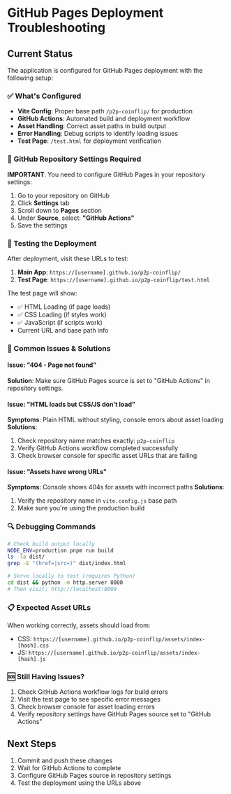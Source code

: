 # GitHub Pages Deployment Troubleshooting

## Current Status
The application is configured for GitHub Pages deployment with the following setup:

### ✅ What's Configured
- **Vite Config**: Proper base path `/p2p-coinflip/` for production
- **GitHub Actions**: Automated build and deployment workflow
- **Asset Handling**: Correct asset paths in build output
- **Error Handling**: Debug scripts to identify loading issues
- **Test Page**: `/test.html` for deployment verification

### 🔧 GitHub Repository Settings Required

**IMPORTANT**: You need to configure GitHub Pages in your repository settings:

1. Go to your repository on GitHub
2. Click **Settings** tab
3. Scroll down to **Pages** section
4. Under **Source**, select: **"GitHub Actions"**
5. Save the settings

### 🧪 Testing the Deployment

After deployment, visit these URLs to test:

1. **Main App**: `https://[username].github.io/p2p-coinflip/`
2. **Test Page**: `https://[username].github.io/p2p-coinflip/test.html`

The test page will show:
- ✅ HTML Loading (if page loads)
- ✅ CSS Loading (if styles work)
- ✅ JavaScript (if scripts work)
- Current URL and base path info

### 🐛 Common Issues & Solutions

#### Issue: "404 - Page not found"
**Solution**: Make sure GitHub Pages source is set to "GitHub Actions" in repository settings.

#### Issue: "HTML loads but CSS/JS don't load"
**Symptoms**: Plain HTML without styling, console errors about asset loading
**Solutions**:
1. Check repository name matches exactly: `p2p-coinflip`
2. Verify GitHub Actions workflow completed successfully
3. Check browser console for specific asset URLs that are failing

#### Issue: "Assets have wrong URLs"
**Symptoms**: Console shows 404s for assets with incorrect paths
**Solutions**:
1. Verify the repository name in `vite.config.js` base path
2. Make sure you're using the production build

### 🔍 Debugging Commands

```bash
# Check build output locally
NODE_ENV=production pnpm run build
ls -la dist/
grep -E "(href=|src=)" dist/index.html

# Serve locally to test (requires Python)
cd dist && python -m http.server 8000
# Then visit: http://localhost:8000
```

### 📋 Expected Asset URLs
When working correctly, assets should load from:
- CSS: `https://[username].github.io/p2p-coinflip/assets/index-[hash].css`
- JS: `https://[username].github.io/p2p-coinflip/assets/index-[hash].js`

### 🆘 Still Having Issues?

1. Check GitHub Actions workflow logs for build errors
2. Visit the test page to see specific error messages
3. Check browser console for asset loading errors
4. Verify repository settings have GitHub Pages source set to "GitHub Actions"

## Next Steps
1. Commit and push these changes
2. Wait for GitHub Actions to complete
3. Configure GitHub Pages source in repository settings
4. Test the deployment using the URLs above
